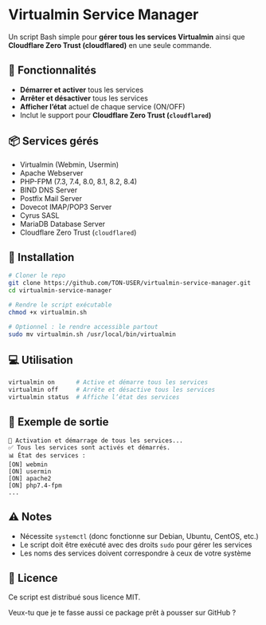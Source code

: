 # Virtualmin Service Manager

Un script Bash simple pour **gérer tous les services Virtualmin** ainsi que **Cloudflare Zero Trust (cloudflared)** en une seule commande.

## 📌 Fonctionnalités
- **Démarrer et activer** tous les services
- **Arrêter et désactiver** tous les services
- **Afficher l’état** actuel de chaque service (ON/OFF)
- Inclut le support pour **Cloudflare Zero Trust (`cloudflared`)**

## 📦 Services gérés
- Virtualmin (Webmin, Usermin)
- Apache Webserver
- PHP-FPM (7.3, 7.4, 8.0, 8.1, 8.2, 8.4)
- BIND DNS Server
- Postfix Mail Server
- Dovecot IMAP/POP3 Server
- Cyrus SASL
- MariaDB Database Server
- Cloudflare Zero Trust (`cloudflared`)

## 🚀 Installation
```bash
# Cloner le repo
git clone https://github.com/TON-USER/virtualmin-service-manager.git
cd virtualmin-service-manager

# Rendre le script exécutable
chmod +x virtualmin.sh

# Optionnel : le rendre accessible partout
sudo mv virtualmin.sh /usr/local/bin/virtualmin
````

## 💻 Utilisation

```bash
virtualmin on      # Active et démarre tous les services
virtualmin off     # Arrête et désactive tous les services
virtualmin status  # Affiche l’état des services
```

## 📜 Exemple de sortie

```text
🚀 Activation et démarrage de tous les services...
✅ Tous les services sont activés et démarrés.
📊 État des services :
[ON] webmin
[ON] usermin
[ON] apache2
[ON] php7.4-fpm
...
```

## ⚠️ Notes

* Nécessite `systemctl` (donc fonctionne sur Debian, Ubuntu, CentOS, etc.)
* Le script doit être exécuté avec des droits `sudo` pour gérer les services
* Les noms des services doivent correspondre à ceux de votre système

## 📄 Licence

Ce script est distribué sous licence MIT.


Veux-tu que je te fasse aussi ce package prêt à pousser sur GitHub ?
